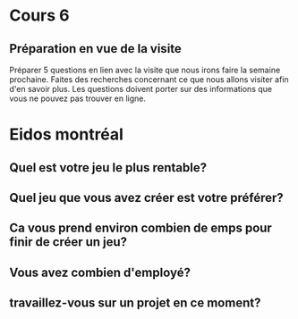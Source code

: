 # Cours 6
## Préparation en vue de la visite
Préparer 5 questions en lien avec la visite que nous irons faire la semaine prochaine. Faites des recherches concernant ce que nous allons visiter afin d'en savoir plus. Les questions doivent porter sur des informations que vous ne pouvez pas trouver en ligne. 

# Eidos montréal

## Quel est votre jeu le plus rentable?

## Quel jeu que vous avez créer est votre préférer?

## Ca vous prend environ combien de emps pour finir de créer un jeu?

## Vous avez combien d'employé?

## travaillez-vous sur un projet en ce moment?

